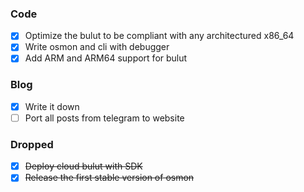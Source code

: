 ### Code

- [x] Optimize the bulut to be compliant with any architectured x86_64
- [x] Write osmon and cli with debugger
- [x] Add ARM and ARM64 support for bulut

### Blog

- [x] Write it down
- [ ] Port all posts from telegram to website

### Dropped

- [x] ~~Deploy cloud bulut with SDK~~
- [x] ~~Release the first stable version of osmon~~
